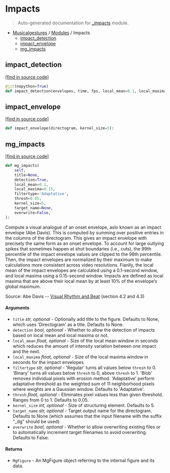 # Impacts

> Auto-generated documentation for [_impacts](https://github.com/fourMs/MGT-python/blob/master/musicalgestures/_impacts.py) module.

- [Musicalgestures](README.md#musicalgestures-index) / [Modules](MODULES.md#musicalgestures-modules) / Impacts
    - [impact_detection](#impact_detection)
    - [impact_envelope](#impact_envelope)
    - [mg_impacts](#mg_impacts)

## impact_detection

[[find in source code]](https://github.com/fourMs/MGT-python/blob/master/musicalgestures/_impacts.py#L29)

```python
@jit(nopython=True)
def impact_detection(envelopes, time, fps, local_mean=0.1, local_maxima=0.15):
```

## impact_envelope

[[find in source code]](https://github.com/fourMs/MGT-python/blob/master/musicalgestures/_impacts.py#L12)

```python
def impact_envelope(directogram, kernel_size=5):
```

## mg_impacts

[[find in source code]](https://github.com/fourMs/MGT-python/blob/master/musicalgestures/_impacts.py#L50)

```python
def mg_impacts(
    self,
    title=None,
    detection=True,
    local_mean=0.1,
    local_maxima=0.15,
    filtertype='Adaptative',
    thresh=0.05,
    kernel_size=5,
    target_name=None,
    overwrite=False,
):
```

Compute a visual analogue of an onset envelope, aslo known as an impact envelope (Abe Davis).
This is computed by summing over positive entries in the columns of the directogram. This gives an impact envelope with precisely the same
form as an onset envelope. To account for large outlying spikes that sometimes happen at shot boundaries (i.e., cuts), the 99th percentile
of the impact envelope values are clipped to the 98th percentile. Then, the impact envelopes are normalized by their maximum to make calculations
more consistent across video resolutions. Fianlly, the local mean of the impact envelopes are calculated using a 0.1-second window, and local maxima
using a 0.15-second window. Impacts are defined as local maxima that are above their local mean by at least 10% of the envelope’s global maximum.

Source: Abe Davis -- [Visual Rhythm and Beat](http://www.abedavis.com/files/papers/VisualRhythm_Davis18.pdf) (section 4.2 and 4.3)

#### Arguments

- `title` *str, optional* - Optionally add title to the figure. Defaults to None, which uses 'Directogram' as a title. Defaults to None.
- `detection` *bool, optional* - Whether to allow the detection of impacts based on local mean and local maxima or not.
- `local_mean` *float, optional* - Size of the local mean window in seconds which reduces the amount of intensity variation between one impact and the next.
- `local_maxima` *float, optional* - Size of the local maxima window in seconds for the impact envelopes
- `filtertype` *str, optional* - 'Regular' turns all values below `thresh` to 0. 'Binary' turns all values below `thresh` to 0, above `thresh` to 1. 'Blob' removes individual pixels with erosion method. 'Adaptative' perform adaptative threshold as the weighted sum of 11 neighborhood pixels where weights are a Gaussian window. Defaults to 'Adaptative'.
- `thresh` *float, optional* - Eliminates pixel values less than given threshold. Ranges from 0 to 1. Defaults to 0.05.
- `kernel_size` *int, optional* - Size of structuring element. Defaults to 5.
- `target_name` *str, optional* - Target output name for the directogram. Defaults to None (which assumes that the input filename with the suffix "_dg" should be used).
- `overwrite` *bool, optional* - Whether to allow overwriting existing files or to automatically increment target filenames to avoid overwriting. Defaults to False.

#### Returns

- `MgFigure` - An MgFigure object referring to the internal figure and its data.
